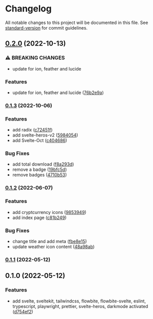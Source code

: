 # Changelog

All notable changes to this project will be documented in this file. See [standard-version](https://github.com/conventional-changelog/standard-version) for commit guidelines.

## [0.2.0](https://github.com/shinokada/svelte-icons-website/compare/v0.1.3...v0.2.0) (2022-10-13)

### ⚠ BREAKING CHANGES

- update for ion, feather and lucide

### Features

- update for ion, feather and lucide ([76b2e9a](https://github.com/shinokada/svelte-icons-website/commit/76b2e9a4ee2993a0213c80bae4e98af878fcfa28))

### [0.1.3](https://github.com/shinokada/svelte-icons-website/compare/v0.1.2...v0.1.3) (2022-10-06)

### Features

- add radix ([c72451f](https://github.com/shinokada/svelte-icons-website/commit/c72451f76da14ff63a5089f37c17a0f81791bfb4))
- add svelte-heros-v2 ([5984054](https://github.com/shinokada/svelte-icons-website/commit/5984054bc3aba43dc4639af664f64c1e938a2914))
- add Svelte-Oct ([c404686](https://github.com/shinokada/svelte-icons-website/commit/c404686ebae66d5532501bb3b06bf17c939b825c))

### Bug Fixes

- add total download ([f8a293d](https://github.com/shinokada/svelte-icons-website/commit/f8a293da106d7d4e26ba61d1e49e58ddf6c79a12))
- remove a badge ([19bfc5d](https://github.com/shinokada/svelte-icons-website/commit/19bfc5d5a949ca1df8bd9a811bf5c022bd6dde30))
- remove badges ([4710b53](https://github.com/shinokada/svelte-icons-website/commit/4710b53fbdf7328d040c5ae7435408f346f8e4f9))

### [0.1.2](https://github.com/shinokada/svelte-icons-website/compare/v0.1.1...v0.1.2) (2022-06-07)

### Features

- add cryptcurrency icons ([9853949](https://github.com/shinokada/svelte-icons-website/commit/98539492246ea3946f6c02ca9ed241591c20f1c1))
- add index page ([c81b249](https://github.com/shinokada/svelte-icons-website/commit/c81b24957a9addcb460e6572639aea26a1d48288))

### Bug Fixes

- change title and add meta ([fbe8e15](https://github.com/shinokada/svelte-icons-website/commit/fbe8e1545b7ac6a0dccc4ff718e892d71e2e5601))
- update weather icon content ([48a98ab](https://github.com/shinokada/svelte-icons-website/commit/48a98abb9c342bd3d1aced408b5375f92ae44add))

### [0.1.1](https://github.com/shinokada/flowbite-svelte-starter/compare/v0.1.0...v0.1.1) (2022-05-12)

## 0.1.0 (2022-05-12)

### Features

- add svelte, sveltekit, tailwindcss, flowbite, flowbite-svelte, eslint, trypescript, playwright, prettier, svelte-heros, darkmode activated ([d754ef2](https://github.com/shinokada/flowbite-svelte-starter/commit/d754ef2c5151af366fe0a8530e6f9509daf79962))
